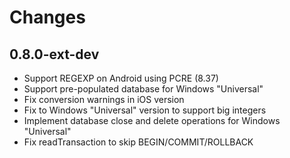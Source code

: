# Changes

## 0.8.0-ext-dev

- Support REGEXP on Android using PCRE (8.37)
- Support pre-populated database for Windows "Universal"
- Fix conversion warnings in iOS version
- Fix to Windows "Universal" version to support big integers
- Implement database close and delete operations for Windows "Universal"
- Fix readTransaction to skip BEGIN/COMMIT/ROLLBACK
